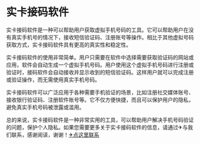 # 实卡接码软件

实卡接码软件是一种可以帮助用户获取虚拟手机号码的工具。它可以帮助用户在没有真实手机号的情况下，接收短信验证码、注册账号等操作。相比于其他虚拟号码获取方式，实卡接码软件具有更高的真实性和稳定性。

实卡接码软件的使用非常简单。用户只需要在软件中选择需要获取验证码的网站或应用，软件会自动生成一个虚拟手机号码。用户使用这个虚拟手机号码进行注册或验证时，接码软件会自动接收并显示收到的短信验证码。这样用户就可以完成注册或验证操作，而无需使用真实手机号码。

实卡接码软件可以广泛应用于各种需要手机验证的场景，比如注册社交媒体账号、接收银行验证码、注册软件账号等。它不仅方便快捷，而且可以保护用户的隐私，避免真实手机号码被泄露或滥用。

总的来说，实卡接码软件是一种非常实用的工具，可以帮助用户解决手机号码验证的问题，保护个人隐私。如果您需要更多关于实卡接码软件的信息，请通过✈与我们联系，感谢阅读，谢谢！[✈点这里联系](https://lm.k02.cc)